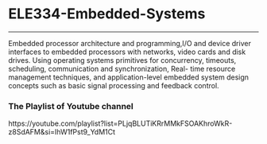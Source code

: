 # ELE334-Embedded-Systems
<hr>
Embedded processor architecture and programming,I/O and device driver interfaces to embedded processors with networks, video cards and disk drives. Using operating systems primitives for concurrency, timeouts, scheduling, communication and synchronization, Real- time resource management techniques, and application-level embedded system design concepts such as basic signal processing and feedback control. 
<h3>The Playlist of Youtube channel</h3>
https://youtube.com/playlist?list=PLjqBLUTiKRrMMkFSOAKhroWkR-z8SdAFM&si=IhW1fPst9_YdM1Ct
